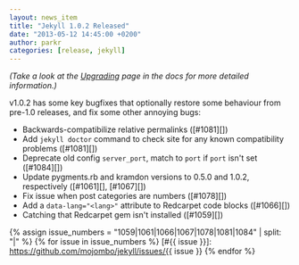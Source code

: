 ```yaml
---
layout: news_item
title: "Jekyll 1.0.2 Released"
date: "2013-05-12 14:45:00 +0200"
author: parkr
categories: [release, jekyll]
---
```


_(Take a look at the [Upgrading][] page in the docs for more detailed information.)_

v1.0.2 has some key bugfixes that optionally restore some behaviour from pre-1.0
releases, and fix some other annoying bugs:

* Backwards-compatibilize relative permalinks ([#1081][])
* Add `jekyll doctor` command to check site for any known compatibility problems ([#1081][])
* Deprecate old config `server_port`, match to `port` if `port` isn't set ([#1084][])
* Update pygments.rb and kramdon versions to 0.5.0 and 1.0.2, respectively ([#1061][], [#1067][])
* Fix issue when post categories are numbers ([#1078][])
* Add a `data-lang="<lang>"` attribute to Redcarpet code blocks ([#1066][])
* Catching that Redcarpet gem isn't installed ([#1059][])

{% assign issue_numbers = "1059|1061|1066|1067|1078|1081|1084" | split: "|" %}
{% for issue in issue_numbers %}
[#{{ issue }}]: https://github.com/mojombo/jekyll/issues/{{ issue }}
{% endfor %}

[Upgrading]: /docs/upgrading/